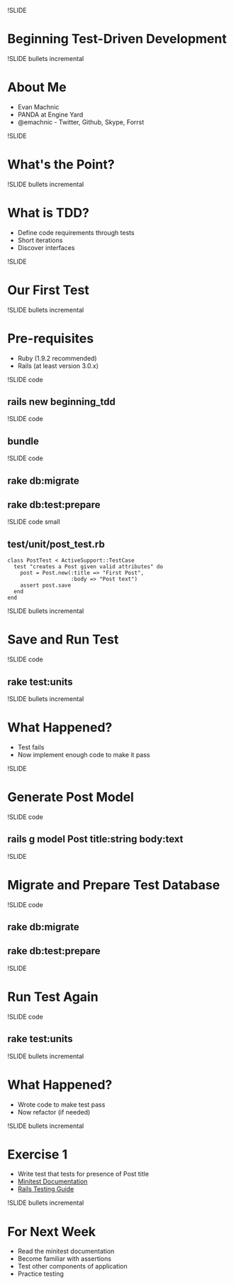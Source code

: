 !SLIDE
# Beginning Test-Driven Development #

!SLIDE bullets incremental
# About Me

* Evan Machnic
* PANDA at Engine Yard
* @emachnic - Twitter, Github, Skype, Forrst

!SLIDE
# What's the Point? #

!SLIDE bullets incremental
# What is TDD?

* Define code requirements through tests
* Short iterations
* Discover interfaces

!SLIDE
# Our First Test

!SLIDE bullets incremental
# Pre-requisites

* Ruby (1.9.2 recommended)
* Rails (at least version 3.0.x)

!SLIDE code
## rails new beginning_tdd

!SLIDE code
## bundle

!SLIDE code
## rake db:migrate
## rake db:test:prepare

!SLIDE code small
## test/unit/post_test.rb
    class PostTest < ActiveSupport::TestCase
      test "creates a Post given valid attributes" do
        post = Post.new(:title => "First Post",
                        :body => "Post text")
        assert post.save
      end
    end

!SLIDE bullets incremental
# Save and Run Test

!SLIDE code
## rake test:units

!SLIDE bullets incremental
# What Happened?

* Test fails
* Now implement enough code to make it pass

!SLIDE
# Generate Post Model

!SLIDE code
## rails g model Post title:string body:text

!SLIDE
# Migrate and Prepare Test Database

!SLIDE code
## rake db:migrate
## rake db:test:prepare

!SLIDE
# Run Test Again

!SLIDE code
## rake test:units

!SLIDE bullets incremental
# What Happened?

* Wrote code to make test pass
* Now refactor (if needed)

!SLIDE bullets incremental
# Exercise 1
* Write test that tests for presence of Post title
* [Minitest Documentation](http://bfts.rubyforge.org/minitest/)
* [Rails Testing Guide](http://guides.rubyonrails.org/testing.html)

!SLIDE bullets incremental
# For Next Week
* Read the minitest documentation
* Become familiar with assertions
* Test other components of application
* Practice testing
